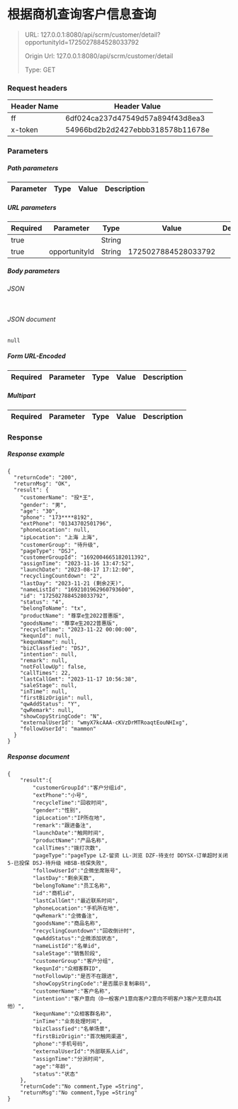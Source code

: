 # 根据商机查询客户信息查询

> URL: 127.0.0.1:8080/api/scrm/customer/detail?opportunityId=1725027884528033792
>
> Origin Url: 127.0.0.1:8080/api/scrm/customer/detail
>
> Type: GET


### Request headers

|Header Name| Header Value|
|---------|------|
|ff|6df024ca237d47549d57a894f43d8ea3|
|x-token|54966bd2b2d2427ebbb318578b11678e|

### Parameters

##### Path parameters

| Parameter | Type | Value | Description |
|---------|------|------|------------|


##### URL parameters

|Required| Parameter | Type | Value | Description |
|---------|---------|------|------|------------|
|true||String|||
|true|opportunityId|String|1725027884528033792||


##### Body parameters

###### JSON

```

```

###### JSON document

```
null
```


##### Form URL-Encoded
|Required| Parameter | Type | Value | Description |
|---------|---------|------|------|------------|


##### Multipart
|Required | Parameter | Type | Value | Description |
|---------|---------|------|------|------------|


### Response

##### Response example

```
{
  "returnCode": "200",
  "returnMsg": "OK",
  "result": {
    "customerName": "投*王",
    "gender": "男",
    "age": "30",
    "phone": "173****8192",
    "extPhone": "01343702501796",
    "phoneLocation": null,
    "ipLocation": "上海 上海",
    "customerGroup": "待升级",
    "pageType": "DSJ",
    "customerGroupId": "1692004665182011392",
    "assignTime": "2023-11-16 13:47:52",
    "launchDate": "2023-08-17 17:12:00",
    "recyclingCountdown": "2",
    "lastDay": "2023-11-21 (剩余2天)",
    "nameListId": "1692101962960793600",
    "id": "1725027884528033792",
    "status": "4",
    "belongToName": "tx",
    "productName": "尊享e生2022普惠版",
    "goodsName": "尊享e生2022普惠版",
    "recycleTime": "2023-11-22 00:00:00",
    "kequnId": null,
    "kequnName": null,
    "bizClassfied": "DSJ",
    "intention": null,
    "remark": null,
    "notFollowUp": false,
    "callTimes": 22,
    "lastCallGmt": "2023-11-17 10:56:38",
    "saleStage": null,
    "inTime": null,
    "firstBizOrigin": null,
    "qwAddStatus": "Y",
    "qwRemark": null,
    "showCopyStringCode": "N",
    "externalUserId": "wmyX7kcAAA-cKVzDrMTRoaqtEouNHIxg",
    "followUserId": "mammon"
  }
}
```

##### Response document
```
{
	"result":{
		"customerGroupId":"客户分组id",
		"extPhone":"小号",
		"recycleTime":"回收时间",
		"gender":"性别",
		"ipLocation":"IP所在地",
		"remark":"跟进备注",
		"launchDate":"触网时间",
		"productName":"产品名称",
		"callTimes":"拨打次数",
		"pageType":"pageType LZ-留资 LL-浏览 DZF-待支付 DDYSX-订单超时关闭 5-已投保 DSJ-待升级 HBSB-核保失败",
		"followUserId":"企微坐席账号",
		"lastDay":"剩余天数",
		"belongToName":"员工名称",
		"id":"商机id",
		"lastCallGmt":"最近联系时间",
		"phoneLocation":"手机所在地",
		"qwRemark":"企微备注",
		"goodsName":"商品名称",
		"recyclingCountdown":"回收倒计时",
		"qwAddStatus":"企微添加状态",
		"nameListId":"名单id",
		"saleStage":"销售阶段",
		"customerGroup":"客户分组",
		"kequnId":"众相客群ID",
		"notFollowUp":"是否不在跟进",
		"showCopyStringCode":"是否展示复制串码",
		"customerName":"客户名称",
		"intention":"客户意向（0一般客户1意向客户2意向不明客户3客户无意向4其他）",
		"kequnName":"众相客群名称",
		"inTime":"业务处理时间",
		"bizClassfied":"名单场景",
		"firstBizOrigin":"首次触网渠道",
		"phone":"手机号码",
		"externalUserId":"外部联系人id",
		"assignTime":"分派时间",
		"age":"年龄",
		"status":"状态"
	},
	"returnCode":"No comment,Type =String",
	"returnMsg":"No comment,Type =String"
}
```


